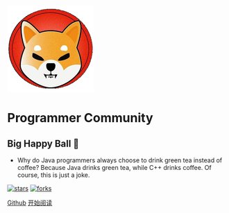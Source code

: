 ![logo](_media/logo.png)

# Programmer Community 

## Big Happy Ball 🎈

- Why do Java programmers always choose to drink green tea instead of coffee? 
  Because Java drinks green tea, while C++ drinks coffee. Of course, this is just a joke.
  

[![stars](https://badgen.net/github/stars/bighappyball/javadoc?icon=github&color=4ab8a1)](https://github.com/bighappyball/javadoc) [![forks](https://badgen.net/github/forks/bighappyball/javadoc?icon=github&color=4ab8a1)](https://github.com/bighappyball/javadoc) 

[Github](<https://github.com/bighappyball/javadoc>)
[开始阅读](README.md)